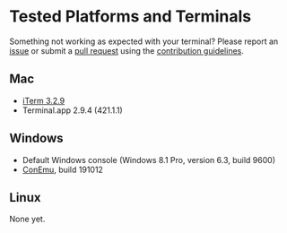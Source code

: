 # Tested Platforms and Terminals

Something not working as expected with your terminal? Please report an
[issue](https://github.com/MisanthropicBit/colorise/issues) or submit a [pull
request](https://github.com/MisanthropicBit/colorise/pulls) using the
[contribution guidelines](/CONTRIBUTING.md).

## Mac

* [iTerm 3.2.9](https://iterm2.com/)
* Terminal.app 2.9.4 (421.1.1)

## Windows

* Default Windows console (Windows 8.1 Pro, version 6.3, build 9600)
* [ConEmu](https://conemu.github.io/), build 191012

## Linux

None yet.
